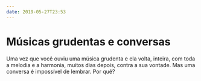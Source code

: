 ```yaml
---
date: 2019-05-27T23:53
---
```


# Músicas grudentas e conversas

Uma vez que você ouviu uma música grudenta e ela volta, inteira, com toda a melodia e a harmonia, muitos dias depois, contra a sua vontade. Mas uma conversa é impossível de lembrar. Por quê?
